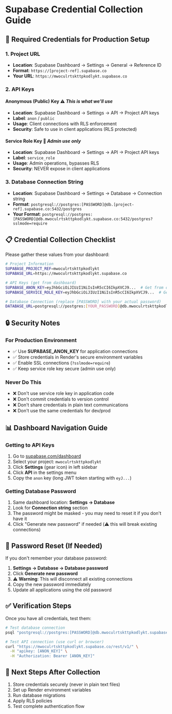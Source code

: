# Supabase Credential Collection Guide

## 🔑 Required Credentials for Production Setup

### **1. Project URL**
- **Location**: Supabase Dashboard → Settings → General → Reference ID
- **Format**: `https://[project-ref].supabase.co`
- **Your URL**: `https://mwoculrtskttpkodlykt.supabase.co`

### **2. API Keys**

#### **Anonymous (Public) Key** ⚠️ *This is what we'll use*
- **Location**: Supabase Dashboard → Settings → API → Project API keys
- **Label**: `anon` / `public`
- **Usage**: Client connections with RLS enforcement
- **Security**: Safe to use in client applications (RLS protected)

#### **Service Role Key** 🚨 *Admin use only*
- **Location**: Supabase Dashboard → Settings → API → Project API keys  
- **Label**: `service_role`
- **Usage**: Admin operations, bypasses RLS
- **Security**: NEVER expose in client applications

### **3. Database Connection String**
- **Location**: Supabase Dashboard → Settings → Database → Connection string
- **Format**: `postgresql://postgres:[PASSWORD]@db.[project-ref].supabase.co:5432/postgres`
- **Your Format**: `postgresql://postgres:[PASSWORD]@db.mwoculrtskttpkodlykt.supabase.co:5432/postgres?sslmode=require`

## 📋 **Credential Collection Checklist**

Please gather these values from your dashboard:

```bash
# Project Information
SUPABASE_PROJECT_REF=mwoculrtskttpkodlykt
SUPABASE_URL=https://mwoculrtskttpkodlykt.supabase.co

# API Keys (get from dashboard)
SUPABASE_ANON_KEY=eyJhbGciOiJIUzI1NiIsInR5cCI6IkpXVCJ9...  # Get from dashboard
SUPABASE_SERVICE_ROLE_KEY=eyJhbGciOiJIUzI1NiIsInR5cCI6IkpXVCJ9...  # Get from dashboard

# Database Connection (replace [PASSWORD] with your actual password)
DATABASE_URL=postgresql://postgres:[YOUR_PASSWORD]@db.mwoculrtskttpkodlykt.supabase.co:5432/postgres?sslmode=require
```

## 🔒 **Security Notes**

### **For Production Environment**
- ✅ Use **SUPABASE_ANON_KEY** for application connections
- ✅ Store credentials in Render's secure environment variables
- ✅ Enable SSL connections (`?sslmode=require`)
- ✅ Keep service role key secure (admin use only)

### **Never Do This**
- ❌ Don't use service role key in application code
- ❌ Don't commit credentials to version control  
- ❌ Don't share credentials in plain text communications
- ❌ Don't use the same credentials for dev/prod

## 📊 **Dashboard Navigation Guide**

### **Getting to API Keys**
1. Go to [supabase.com/dashboard](https://supabase.com/dashboard)
2. Select your project: `mwoculrtskttpkodlykt`
3. Click **Settings** (gear icon) in left sidebar
4. Click **API** in the settings menu
5. Copy the `anon` key (long JWT token starting with `eyJ...`)

### **Getting Database Password**
1. Same dashboard location: **Settings → Database**
2. Look for **Connection string** section
3. The password might be masked - you may need to reset it if you don't have it
4. Click "Generate new password" if needed (⚠️ this will break existing connections)

## 🔧 **Password Reset (If Needed)**

If you don't remember your database password:

1. **Settings → Database → Database password**
2. Click **Generate new password**
3. ⚠️ **Warning**: This will disconnect all existing connections
4. Copy the new password immediately
5. Update all applications using the old password

## ✅ **Verification Steps**

Once you have all credentials, test them:

```bash
# Test database connection
psql "postgresql://postgres:[PASSWORD]@db.mwoculrtskttpkodlykt.supabase.co:5432/postgres?sslmode=require" -c "SELECT version();"

# Test API connection (use curl or browser)
curl "https://mwoculrtskttpkodlykt.supabase.co/rest/v1/" \
  -H "apikey: [ANON_KEY]" \
  -H "Authorization: Bearer [ANON_KEY]"
```

## 📝 **Next Steps After Collection**

1. Store credentials securely (never in plain text files)
2. Set up Render environment variables
3. Run database migrations
4. Apply RLS policies
5. Test complete authentication flow
